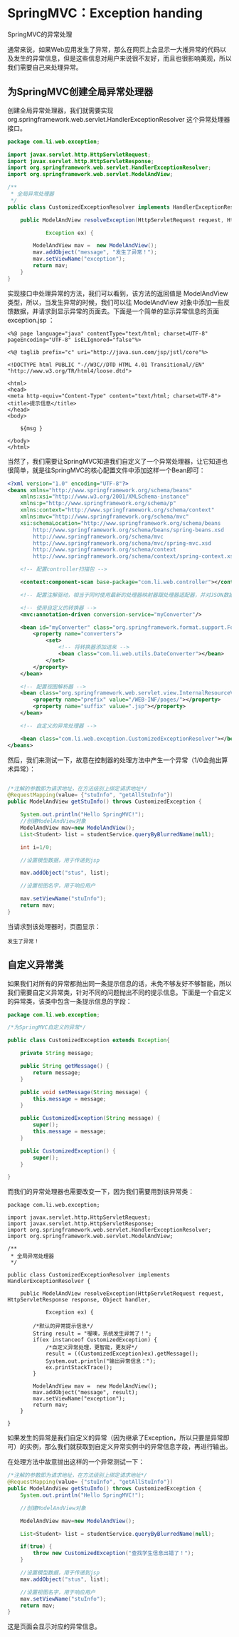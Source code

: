 # SpringMVC：Exception handing

SpringMVC的异常处理

通常来说，如果Web应用发生了异常，那么在网页上会显示一大推异常的代码以及发生的异常信息，但是这些信息对用户来说很不友好，而且也很影响美观，所以我们需要自己来处理异常。

## 为SpringMVC创建全局异常处理器

创建全局异常处理器，我们就需要实现 org.springframework.web.servlet.HandlerExceptionResolver 这个异常处理器接口。

```java
package com.li.web.exception;

import javax.servlet.http.HttpServletRequest;
import javax.servlet.http.HttpServletResponse;
import org.springframework.web.servlet.HandlerExceptionResolver;
import org.springframework.web.servlet.ModelAndView;

/**
 * 全局异常处理器
 */
public class CustomizedExceptionResolver implements HandlerExceptionResolver {

	public ModelAndView resolveException(HttpServletRequest request, HttpServletResponse response, Object handler,

			Exception ex) {

		ModelAndView mav =  new ModelAndView();
		mav.addObject("message", "发生了异常！");
		mav.setViewName("exception");
		return mav;
	}
}

```

实现接口中处理异常的方法，我们可以看到，该方法的返回值是 ModelAndView 类型，所以，当发生异常的时候，我们可以往 ModelAndView 对象中添加一些反馈数据，并请求到显示异常的页面去。下面是一个简单的显示异常信息的页面 exception.jsp ：

```language
<%@ page language="java" contentType="text/html; charset=UTF-8" pageEncoding="UTF-8" isELIgnored="false"%>

<%@ taglib prefix="c" uri="http://java.sun.com/jsp/jstl/core"%>

<!DOCTYPE html PUBLIC "-//W3C//DTD HTML 4.01 Transitional//EN" "http://www.w3.org/TR/html4/loose.dtd">

<html>
<head>
<meta http-equiv="Content-Type" content="text/html; charset=UTF-8">
<title>提示信息</title>
</head>
<body>

	${msg }

</body>
</html>
```

当然了，我们需要让SpringMVC知道我们自定义了一个异常处理器，让它知道也很简单，就是往SpringMVC的核心配置文件中添加这样一个Bean即可：

```xml
<?xml version="1.0" encoding="UTF-8"?>
<beans xmlns="http://www.springframework.org/schema/beans"
	xmlns:xsi="http://www.w3.org/2001/XMLSchema-instance"
	xmlns:p="http://www.springframework.org/schema/p"
	xmlns:context="http://www.springframework.org/schema/context"
	xmlns:mvc="http://www.springframework.org/schema/mvc"
	xsi:schemaLocation="http://www.springframework.org/schema/beans 
		http://www.springframework.org/schema/beans/spring-beans.xsd
        http://www.springframework.org/schema/mvc 
        http://www.springframework.org/schema/mvc/spring-mvc.xsd
        http://www.springframework.org/schema/context 
        http://www.springframework.org/schema/context/spring-context.xsd">

	<!-- 配置controller扫描包 -->

	<context:component-scan base-package="com.li.web.controller"></context:component-scan>

	<!-- 配置注解驱动，相当于同时使用最新的处理器映射器跟处理器适配器，并对JSON数据格式提供支持，推荐使用 -->

	<!-- 使用自定义的转换器 -->
	<mvc:annotation-driven conversion-service="myConverter"/>

	<bean id="myConverter" class="org.springframework.format.support.FormattingConversionServiceFactoryBean">
		<property name="converters">
			<set>
				<!-- 将转换器添加进来 -->
            	<bean class="com.li.web.utils.DateConverter"></bean>
			</set>
		</property>
	</bean>

	<!-- 配置视图解析器 -->
	<bean class="org.springframework.web.servlet.view.InternalResourceViewResolver">
		<property name="prefix" value="/WEB-INF/pages/"></property>
		<property name="suffix" value=".jsp"></property>
	</bean>

	<!-- 自定义的异常处理器 -->

	<bean class="com.li.web.exception.CustomizedExceptionResolver"></bean>
</beans>
```

然后，我们来测试一下，故意在控制器的处理方法中产生一个异常（1/0会抛出算术异常）：



```java

/*注解的参数即为请求地址，在方法级别上绑定请求地址*/
@RequestMapping(value= {"stuInfo", "getAllStuInfo"})
public ModelAndView getStuInfo() throws CustomizedException {

    System.out.println("Hello SpringMVC!");
    //创建ModelAndView对象
    ModelAndView mav=new ModelAndView();
    List<Student> list = studentService.queryByBlurredName(null);

	int i=1/0;

    //设置模型数据，用于传递到jsp

    mav.addObject("stus", list);

	//设置视图名字，用于响应用户

    mav.setViewName("stuInfo");
    return mav;
}
```

当请求到该处理器时，页面显示：

```language
发生了异常！
```

## 自定义异常类

如果我们对所有的异常都抛出同一条提示信息的话，未免不够友好不够智能，所以我们需要自定义异常类，针对不同的问题抛出不同的提示信息。下面是一个自定义的异常类，该类中包含一条提示信息的字段：

```java
package com.li.web.exception;

/*为SpringMVC自定义的异常*/

public class CustomizedException extends Exception{

	private String message;

	public String getMessage() {
		return message;
	}

	public void setMessage(String message) {
		this.message = message;
	}

	public CustomizedException(String message) {
		super();
		this.message = message;
	}

	public CustomizedException() {
		super();
	}

}

```

而我们的异常处理器也需要改变一下，因为我们需要用到该异常类：

```language
package com.li.web.exception;

import javax.servlet.http.HttpServletRequest;
import javax.servlet.http.HttpServletResponse;
import org.springframework.web.servlet.HandlerExceptionResolver;
import org.springframework.web.servlet.ModelAndView;

/**
 * 全局异常处理器
 */

public class CustomizedExceptionResolver implements HandlerExceptionResolver {

	public ModelAndView resolveException(HttpServletRequest request, HttpServletResponse response, Object handler,

			Exception ex) {

		/*默认的异常提示信息*/
		String result = "喔噢，系统发生异常了！";
		if(ex instanceof CustomizedException) {
			/*自定义异常处理，更智能，更友好*/
			result = ((CustomizedException)ex).getMessage();
			System.out.println("输出异常信息：");
			ex.printStackTrace();
		}

		ModelAndView mav =  new ModelAndView();
		mav.addObject("message", result);
		mav.setViewName("exception");
		return mav;
	}

}

```

如果发生的异常是我们自定义的异常（因为继承了Exception，所以只要是异常即可）的实例，那么我们就获取到自定义异常实例中的异常信息字段，再进行输出。

在处理方法中故意抛出这样的一个异常测试一下：

```java
/*注解的参数即为请求地址，在方法级别上绑定请求地址*/
@RequestMapping(value= {"stuInfo", "getAllStuInfo"})
public ModelAndView getStuInfo() throws CustomizedException {
    System.out.println("Hello SpringMVC!");

    //创建ModelAndView对象

    ModelAndView mav=new ModelAndView();

    List<Student> list = studentService.queryByBlurredName(null);

    if(true) {
        throw new CustomizedException("查找学生信息出错了！");
    }

    //设置模型数据，用于传递到jsp
    mav.addObject("stus", list);

    //设置视图名字，用于响应用户
    mav.setViewName("stuInfo");
    return mav;
}
```

这是页面会显示对应的异常信息。